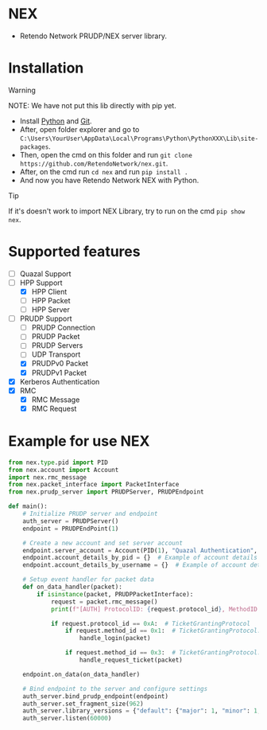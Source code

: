 # NEX
- Retendo Network PRUDP/NEX server library.

# Installation
> [!WARNING]
> NOTE: We have not put this lib directly with pip yet.
- Install [Python](https://www.python.org/downloads/) and [Git](https://git-scm.com/downloads/).
- After, open folder explorer and go to `C:\Users\YourUser\AppData\Local\Programs\Python\PythonXXX\Lib\site-packages`.
- Then, open the cmd on this folder and run `git clone https://github.com/RetendoNetwork/nex.git`.
- After, on the cmd run `cd nex` and run `pip install .`
- And now you have Retendo Network NEX with Python.
> [!TIP]  
> If it's doesn't work to import NEX Library, try to run on the cmd `pip show nex`.

# Supported features
- [ ] Quazal Support
- [ ] HPP Support
  - [x] HPP Client
  - [ ] HPP Packet
  - [ ] HPP Server
- [ ] PRUDP Support
  - [ ] PRUDP Connection
  - [ ] PRUDP Packet
  - [ ] PRUDP Servers
  - [ ] UDP Transport
  - [x] PRUDPv0 Packet
  - [x] PRUDPv1 Packet
- [x] Kerberos Authentication
- [x] RMC
  - [x] RMC Message
  - [x] RMC Request

# Example for use NEX
```py
from nex.type.pid import PID
from nex.account import Account
import nex.rmc_message
from nex.packet_interface import PacketInterface
from nex.prudp_server import PRUDPServer, PRUDPEndpoint

def main():
    # Initialize PRUDP server and endpoint
    auth_server = PRUDPServer()
    endpoint = PRUDPEndPoint(1)

    # Create a new account and set server account
    endpoint.server_account = Account(PID(1), "Quazal Authentication", "password")
    endpoint.account_details_by_pid = {}  # Example of account details by PID
    endpoint.account_details_by_username = {}  # Example of account details by username

    # Setup event handler for packet data
    def on_data_handler(packet):
        if isinstance(packet, PRUDPPacketInterface):
            request = packet.rmc_message()
            print(f"[AUTH] ProtocolID: {request.protocol_id}, MethodID: {request.method_id}")

            if request.protocol_id == 0xA:  # TicketGrantingProtocol
                if request.method_id == 0x1:  # TicketGrantingProtocol::Login
                    handle_login(packet)

                if request.method_id == 0x3:  # TicketGrantingProtocol::RequestTicket
                    handle_request_ticket(packet)

    endpoint.on_data(on_data_handler)

    # Bind endpoint to the server and configure settings
    auth_server.bind_prudp_endpoint(endpoint)
    auth_server.set_fragment_size(962)
    auth_server.library_versions = {"default": {"major": 1, "minor": 1, "patch": 0}}
    auth_server.listen(60000)
```